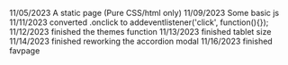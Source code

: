 11/05/2023
A static page (Pure CSS/html only)
11/09/2023
Some basic js
11/11/2023
converted .onclick to addeventlistener('click', function(){});
11/12/2023
finished the themes function
11/13/2023
finished tablet size
11/14/2023
finished reworking the accordion modal
11/16/2023
finished favpage
